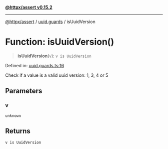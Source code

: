 [**@httpx/assert v0.15.2**](../../README.md)

***

[@httpx/assert](../../README.md) / [uuid.guards](../README.md) / isUuidVersion

# Function: isUuidVersion()

> **isUuidVersion**(`v`): `v is UuidVersion`

Defined in: [uuid.guards.ts:16](https://github.com/belgattitude/httpx/blob/68e7ebef40f7182365676b3a21f99e398b93dd78/packages/assert/src/uuid.guards.ts#L16)

Check if a value is a valid uuid version: 1, 3, 4 or 5

## Parameters

### v

`unknown`

## Returns

`v is UuidVersion`
